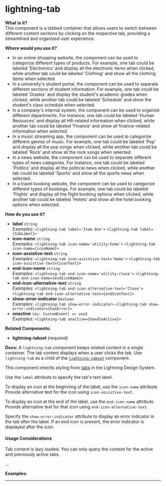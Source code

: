 # lightning-tab

**What is it?**  
This component is a tabbed container that allows users to switch between different content sections by clicking on the respective tab, providing a streamlined and organized user experience.

**Where would you use it?**
- In an online shopping website, the <lightning-tab> component can be used to categorize different types of products. For example, one tab could be labeled 'Electronics' and display all the electronic items when clicked, while another tab could be labeled 'Clothing' and show all the clothing items when selected.
- In a university's student portal, the <lightning-tab> component can be used to separate different sections of student information. For example, one tab could be labeled 'Grades' and display the student's academic grades when clicked, while another tab could be labeled 'Schedule' and show the student's class schedule when selected.
- In a company's internal system, the <lightning-tab> component can be used to organize different departments. For instance, one tab could be labeled 'Human Resources' and display all HR-related information when clicked, while another tab could be labeled 'Finance' and show all finance-related information when selected.
- In a music streaming app, the <lightning-tab> component can be used to categorize different genres of music. For example, one tab could be labeled 'Pop' and display all the pop songs when clicked, while another tab could be labeled 'Rock' and show all the rock songs when selected.
- In a news website, the <lightning-tab> component can be used to separate different types of news categories. For instance, one tab could be labeled 'Politics' and display all the political news when clicked, while another tab could be labeled 'Sports' and show all the sports news when selected.
- In a travel booking website, the <lightning-tab> component can be used to categorize different types of bookings. For example, one tab could be labeled 'Flights' and display all the flight booking options when clicked, while another tab could be labeled 'Hotels' and show all the hotel booking options when selected.

**How do you use it?**
- **label** `string`  
  _Examples:_
    `<lightning-tab label='Item One'>`
    `<lightning-tab label={tabLabel}>`
- **icon-name** `string`  
  _Examples:_
    `<lightning-tab icon-name='utility:home'>`
    `<lightning-tab icon-name={iconName}>`
- **icon-assistive-text** `string`  
  _Examples:_
    `<lightning-tab icon-assistive-text='Home'>`
    `<lightning-tab icon-assistive-text={iconText}>`
- **end-icon-name** `string`  
  _Examples:_
    `<lightning-tab end-icon-name='utility:close'>`
    `<lightning-tab end-icon-name={endIconName}>`
- **end-icon-alternative-text** `string`  
  _Examples:_
    `<lightning-tab end-icon-alternative-text='Close'>`
    `<lightning-tab end-icon-alternative-text={endIconText}>`
- **show-error-indicator** `boolean`  
  _Examples:_
    `<lightning-tab show-error-indicator>`
    `<lightning-tab show-error-indicator={hasError}>`
- **onactive** `(ev: CustomEvent) => void`  
  _Examples:_
    `<lightning-tab onactive={handleActive}>`

**Related Components:**
- **lightning-tabset** (required)

**Docs:**
A `lightning-tab` component keeps related content in a single container. The tab content
displays when a user clicks the tab. Use `lightning-tab`
as a child of the [`lightning-tabset`](bundle/lightning-tabset/documentation) component.

This component inherits styling from
[tabs](https://www.lightningdesignsystem.com/components/tabs/) in the
Lightning Design System.

Use the `label` attribute to specify the tab's text label.

To display an icon at the beginning of the label, use the `icon-name` attribute. Provide alternative text for the icon using `icon-assistive-text`.

To display an icon at the end of the label, use the `end-icon-name` attribute. Provide alternative text for that icon using `end-icon-alternative-text`.

Specify the `show-error-indicator` attribute to display an error indicator in the tab after the label. If an end icon is present, the error indicator is displayed after the icon.

#### Usage Considerations

Tab content is lazy loaded. You can only query the content for the active and previously active tabs.

...

**Examples:**


---
